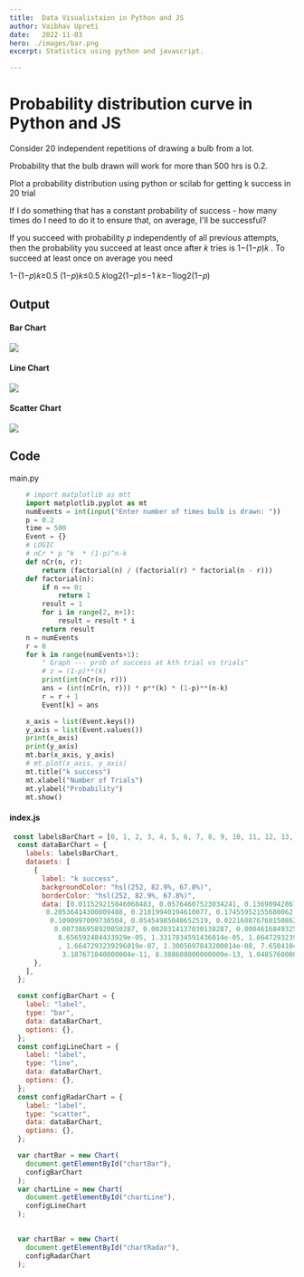 ```yaml
---
title:  Data Visualistaion in Python and JS
author: Vaibhav Upreti
date:   2022-11-03
hero: ./images/bar.png
excerpt: Statistics using python and javascript. 

---
```


# **Probability distribution curve in Python and JS**

Consider 20 independent repetitions of drawing a bulb from a lot.

Probability that the bulb drawn will work for more than 500 hrs is 0.2.

Plot a probability distribution using python or scilab for getting k success in 20 trial

If I do something that has a constant probability of success - how many times do I need to do it to ensure that, on average, I'll be successful?

If you succeed with probability 𝑝 independently of all previous attempts, then the probability you succeed at least once after 𝑘 tries is 1−(1−𝑝)𝑘 . To succeed at least once on average you need

1−(1−𝑝)𝑘≥0.5 (1−𝑝)𝑘≤0.5 𝑘log2(1−𝑝)≤−1 𝑘≥−1log2(1−𝑝)

## Output 

#### Bar Chart

![](https://user-images.githubusercontent.com/85568177/202895560-5660903b-6ec2-4a0e-81fd-034b8b9fbe90.jpg)
#### Line Chart

![](https://user-images.githubusercontent.com/85568177/202895563-35887f2c-176d-47b0-ab83-8490063b55c7.jpg)
#### Scatter Chart

![](https://user-images.githubusercontent.com/85568177/202895565-26815ee3-9072-4f21-ae11-c348380b2e16.jpg)
## Code 

main.py
```python
    # import matplotlib as mtt
    import matplotlib.pyplot as mt
    numEvents = int(input("Enter number of times bulb is drawn: "))
    p = 0.2
    time = 500
    Event = {}
    # LOGIC
    # nCr * p ^k  * (1-p)^n-k
    def nCr(n, r):
        return (factorial(n) / (factorial(r) * factorial(n - r)))
    def factorial(n):
        if n == 0:
            return 1
        result = 1
        for i in range(2, n+1):
            result = result * i
        return result
    n = numEvents
    r = 0
    for k in range(numEvents+1):
        " Graph --- prob of success at kth trial vs trials"
        # z = (1-p)**(k)
        print(int(nCr(n, r)))
        ans = (int(nCr(n, r))) * p**(k) * (1-p)**(n-k)
        r = r + 1
        Event[k] = ans

    x_axis = list(Event.keys())
    y_axis = list(Event.values())
    print(x_axis)
    print(y_axis)
    mt.bar(x_axis, y_axis)
    # mt.plot(x_axis, y_axis)
    mt.title("k success")
    mt.xlabel("Number of Trials")
    mt.ylabel("Probability")
    mt.show()
```
#### index.js
```javascript
 const labelsBarChart = [0, 1, 2, 3, 4, 5, 6, 7, 8, 9, 10, 11, 12, 13, 14, 15, 16, 17, 18, 19, 20];
  const dataBarChart = {
    labels: labelsBarChart,
    datasets: [
      {
        label: "k success",
        backgroundColor: "hsl(252, 82.9%, 67.8%)",
        borderColor: "hsl(252, 82.9%, 67.8%)",
        data: [0.011529215046068483, 0.05764607523034241, 0.13690942867206324,
         0.20536414300809488, 0.21819940194610077, 0.17455952155688062,
          0.1090997009730504, 0.05454985048652519, 0.022160876760150862,
           0.007386958920050287, 0.0020314137030138287, 0.0004616849325031429,
            8.656592484433929e-05, 1.3317834591436814e-05, 1.6647293239296018e-06
            , 1.6647293239296019e-07, 1.3005697843200014e-08, 7.65041049600001e-10,
             3.187671040000004e-11, 8.388608000000009e-13, 1.0485760000000012e-14],
      },
    ],
  };

  const configBarChart = {
    label: "label",
    type: "bar",
    data: dataBarChart,
    options: {},
  };
  const configLineChart = {
    label: "label",
    type: "line",
    data: dataBarChart,
    options: {},
  };
  const configRadarChart = {
    label: "label",
    type: "scatter",
    data: dataBarChart,
    options: {},
  };

  var chartBar = new Chart(
    document.getElementById("chartBar"),
    configBarChart
  );
  var chartLine = new Chart(
    document.getElementById("chartLine"),
    configLineChart
  );
  

  var chartBar = new Chart(
    document.getElementById("chartRadar"),
    configRadarChart
  );

```
